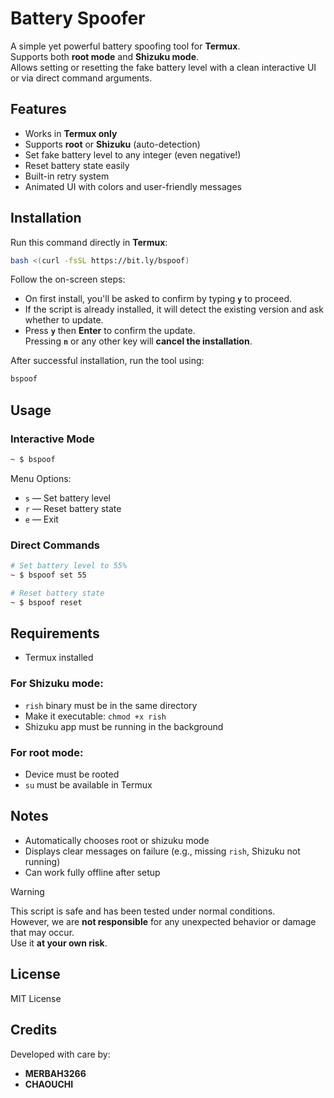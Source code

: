 # Battery Spoofer

A simple yet powerful battery spoofing tool for **Termux**.  
Supports both **root mode** and **Shizuku mode**.  
Allows setting or resetting the fake battery level with a clean interactive UI or via direct command arguments.


## Features

- Works in **Termux only**
- Supports **root** or **Shizuku** (auto-detection)
- Set fake battery level to any integer (even negative!)
- Reset battery state easily
- Built-in retry system
- Animated UI with colors and user-friendly messages


## Installation

Run this command directly in **Termux**:

```bash
bash <(curl -fsSL https://bit.ly/bspoof)
```

Follow the on-screen steps:

- On first install, you'll be asked to confirm by typing **`y`** to proceed.
- If the script is already installed, it will detect the existing version and ask whether to update.
- Press **`y`** then **Enter** to confirm the update.  
  Pressing **`n`** or any other key will **cancel the installation**.

After successful installation, run the tool using:

```bash
bspoof
```


## Usage

### Interactive Mode

```bash
~ $ bspoof
```

Menu Options:
- `s` — Set battery level  
- `r` — Reset battery state  
- `e` — Exit  


### Direct Commands

```bash
# Set battery level to 55%
~ $ bspoof set 55

# Reset battery state
~ $ bspoof reset
```


## Requirements

- Termux installed

### For Shizuku mode:
- `rish` binary must be in the same directory
- Make it executable: `chmod +x rish`
- Shizuku app must be running in the background

### For root mode:
- Device must be rooted
- `su` must be available in Termux


## Notes

- Automatically chooses root or shizuku mode
- Displays clear messages on failure (e.g., missing `rish`, Shizuku not running)
- Can work fully offline after setup

> [!WARNING]
> This script is safe and has been tested under normal conditions.  
> However, we are **not responsible** for any unexpected behavior or damage that may occur.  
> Use it **at your own risk**.

## License

MIT License


## Credits

Developed with care by:

- **MERBAH3266**
- **CHAOUCHI**
